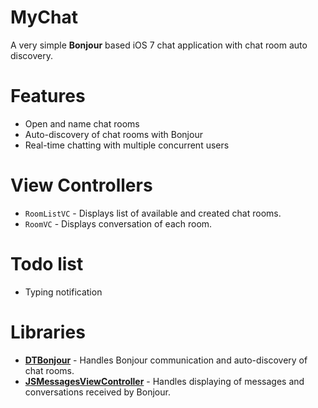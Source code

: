 MyChat
=====

A very simple **Bonjour** based iOS 7 chat application with chat room auto discovery.

Features
=====
- Open and name chat rooms
- Auto-discovery of chat rooms with Bonjour
- Real-time chatting with multiple concurrent users

View Controllers
=====
- `RoomListVC` - Displays list of available and created chat rooms.
- `RoomVC` - Displays conversation of each room.

Todo list
=====
- Typing notification

Libraries
=====
- **[DTBonjour](https://github.com/Cocoanetics/DTBonjour)** - Handles Bonjour communication and auto-discovery of chat rooms.
- **[JSMessagesViewController](https://github.com/jessesquires/MessagesTableViewController)** - Handles displaying of messages and conversations received by Bonjour.
